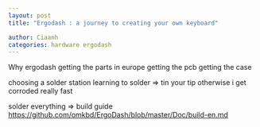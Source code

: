 ```yaml
---
layout: post
title: "Ergodash : a journey to creating your own keyboard"

author: Ciaanh
categories: hardware ergodash
---
```


Why ergodash
getting the parts in europe
getting the pcb
getting the case

choosing a solder station
learning to solder
=> tin your tip otherwise i get corroded really fast

solder everything => build guide
https://github.com/omkbd/ErgoDash/blob/master/Doc/build-en.md
